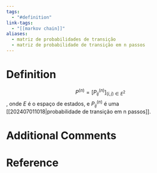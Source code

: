 ```yaml
---
tags:
  - "#definition"
link-tags:
  - "[[markov chain]]"
aliases:
  - matriz de probabilidades de transição
  - matriz de probabilidade de transição em n passos
---
```

# Definition 
$$P^{(n)} = [P_{ij}^{(n)}]_{(i, j) \in E^2}$$, onde $E$ é o espaço de estados, e $P_{ij}^{(n)}$ é uma [[202407011018|probabilidade de transição em n passos]].
# Additional Comments


# Reference




